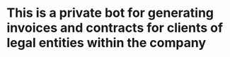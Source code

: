 # This is a private bot for generating invoices and contracts for clients of legal entities within the company
